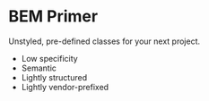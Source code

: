 # BEM Primer
Unstyled, pre-defined classes for your next project.

- Low specificity
- Semantic
- Lightly structured
- Lightly vendor-prefixed
